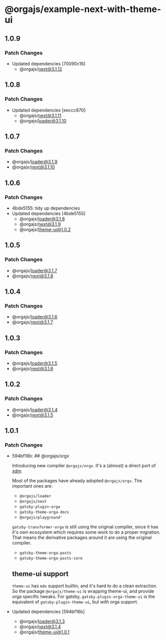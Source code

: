 # @orgajs/example-next-with-theme-ui

## 1.0.9

### Patch Changes

- Updated dependencies [70090c16]
  - @orgajs/next@3.1.12

## 1.0.8

### Patch Changes

- Updated dependencies [eeccc870]
  - @orgajs/next@3.1.11
  - @orgajs/loader@3.1.10

## 1.0.7

### Patch Changes

- @orgajs/loader@3.1.9
- @orgajs/next@3.1.10

## 1.0.6

### Patch Changes

- 4bde5155: tidy up dependencies
- Updated dependencies [4bde5155]
  - @orgajs/loader@3.1.8
  - @orgajs/next@3.1.9
  - @orgajs/theme-ui@1.0.2

## 1.0.5

### Patch Changes

- @orgajs/loader@3.1.7
- @orgajs/next@3.1.8

## 1.0.4

### Patch Changes

- @orgajs/loader@3.1.6
- @orgajs/next@3.1.7

## 1.0.3

### Patch Changes

- @orgajs/loader@3.1.5
- @orgajs/next@3.1.6

## 1.0.2

### Patch Changes

- @orgajs/loader@3.1.4
- @orgajs/next@3.1.5

## 1.0.1

### Patch Changes

- 594bf16b: ## @orgajs/orgx

  Introducing new compiler `@orgajs/orgx`. It's a (almost) a direct port of [xdm](https://github.com/wooorm/xdm).

  Most of the packages have already adopted `@orgajs/orgx`. The important ones are:

  - `@orgajs/loader`
  - `@orgajs/next`
  - `gatsby-plugin-orga`
  - `gatsby-theme-orga-docs`
  - `@orgajs/playground'`

  `gatsby-transformer-orga` is still using the original compiler, since it has it's own ecosystem which requires some work to do a proper migration. That means the derivative packages around it are using the original compiler.

  - `gatsby-theme-orga-posts`
  - `gatsby-theme-orga-posts-core`

  ## theme-ui support

  `theme-ui` has `mdx` support builtin, and it's hard to do a clean extraction. So the package `@orgajs/theme-ui` is wrapping theme-ui, and provide orga specific tweaks. For gatsby, `gatsby-plugin-orga-theme-ui` is the equivalent of `gatsby-plugin-theme-ui`, but with orga support.

- Updated dependencies [594bf16b]
  - @orgajs/loader@3.1.3
  - @orgajs/next@3.1.4
  - @orgajs/theme-ui@1.0.1
